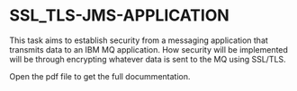 # SSL_TLS-JMS-APPLICATION
This task aims to establish security from a messaging application that transmits data to an IBM MQ application. How security will be implemented will be through encrypting whatever data is sent to the MQ using SSL/TLS.

Open the pdf file to get the full docummentation.
